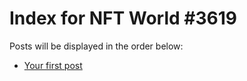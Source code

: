 # Index for NFT World #3619
Posts will be displayed in the order below:

- [Your first post](./001-first.md)

